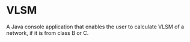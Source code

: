 # VLSM
A Java console application that enables the user to calculate VLSM of a network, if it is from class B or C.
